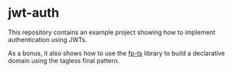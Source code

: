 # jwt-auth

This repository contains an example project showing how to implement
authentication using JWTs.

As a bonus, it also shows how to use the
[fp-ts](https://gcanti.github.io/fp-ts/) library to build a declarative domain
using the tagless final pattern.
